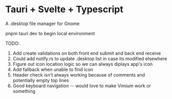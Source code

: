 # Tauri + Svelte + Typescript

A .desktop file manager for Gnome 

pnpm tauri dev to begin local environment

TODO:
1. Add create validations on both front end submit and back end receive
2. Could add notify.rs to update .desktop list in case its modified elsewhere
3. Figure out icon location logic so we can always diplays app's icon
4. Add fallback when unable to find icon
5. Header check isn't always working because of comments and potentially empty top lines
6. Good keyboard navigation -- would love to make Vimium work or something
